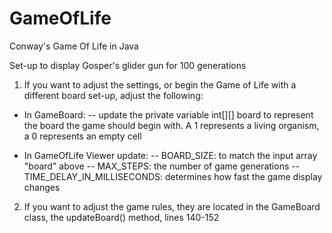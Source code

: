 # GameOfLife
Conway's Game Of Life in Java

Set-up to display Gosper's glider gun for 100 generations

1. If you want to adjust the settings, or begin the Game of Life with a different board set-up, adjust the following:

- In GameBoard:
  -- update the private variable int[][] board to represent the board the game should begin with.  A 1 represents a living organism, a 0 represents an empty cell

- In GameOfLife Viewer update:
  -- BOARD_SIZE: to match the input array "board" above
  -- MAX_STEPS: the number of game generations
  -- TIME_DELAY_IN_MILLISECONDS: determines how fast the game display changes

2.  If you want to adjust the game rules, they are located in the GameBoard class, the updateBoard() method, lines 140-152

